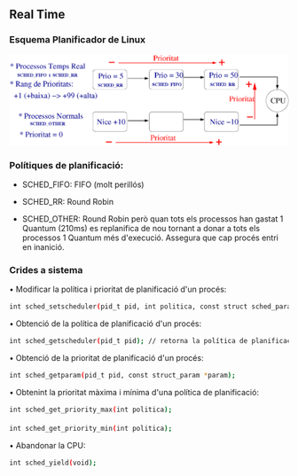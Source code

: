 ## Real Time


###  Esquema Planificador de Linux

![Planificador Linux](./planificador-linux.png)


###  Polítiques de planificació: 

- SCHED_FIFO: FIFO (molt perillós) 

- SCHED_RR: Round Robin

- SCHED_OTHER: Round Robin però quan tots els processos han gastat 1 Quantum (210ms) es replanifica de nou tornant a donar a tots els processos 1 Quantum més d'execució. Assegura que cap procés entri en inanició.


### Crides a sistema 



• Modificar la política i prioritat de planificació d'un procés: 

```bash
int sched_setscheduler(pid_t pid, int politica, const struct sched_param *p);
```

• Obtenció de la política de planificació d'un procés: 

```bash
int sched_getscheduler(pid_t pid); // retorna la política de planificació 
```

• Obtenció de la prioritat de planificació d'un procés:

```bash
int sched_getparam(pid_t pid, const struct_param *param); 
```

• Obtenint la prioritat màxima i mínima d'una política de planificació: 

```bash
int sched_get_priority_max(int politica);

int sched_get_priority_min(int politica); 
```

• Abandonar la CPU: 

```bash
int sched_yield(void);
```